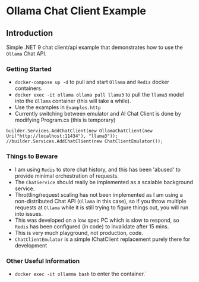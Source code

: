 # Ollama Chat Client Example

## Introduction
Simple .NET 9 chat client/api example that demonstrates how to use the `Ollama` Chat API.

### Getting Started
- `docker-compose up -d` to pull and start `Ollama` and `Redis` docker containers.
- `docker exec -it ollama ollama pull llama3` to pull the `llama3` model into the `Ollama` container (this will take a while).
- Use the examples in `Examples.http`
- Currently switching between emulator and AI Chat Client is done by modifying Program.cs (this is temporary)
```
builder.Services.AddChatClient(new OllamaChatClient(new Uri("http://localhost:11434"), "llama3"));
//builder.Services.AddChatClient(new ChatClientEmulator());
```

### Things to Beware
- I am using `Redis` to store chat history, and this has been 'abused' to provide minimal orchestration of requests.
- The `ChatService` should really be implemented as a scalable background service.
- Throttling/request scaling has not been implemented as I am using a non-distributed Chat API (`Ollama` in this case), so if you throw multiple requests at `Ollama` while it is still trying to figure things out, you will run into issues.
- This was developed on a low spec PC which is slow to respond, so `Redis` has been configured (in code) to invalidate after 15 mins.
- This is very much playground, not production, code.
- `ChatClientEmulator` is a simple IChatClient replacement purely there for development

### Other Useful Information
- `docker exec -it ollamma bash` to enter the container.`
